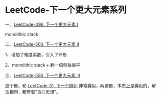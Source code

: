 # LeetCode-下一个更大元素系列

一、[LeetCode-496. 下一个更大元素 I](https://leetcode.cn/problems/next-greater-element-i/)

monolithic stack

二、[LeetCode-503. 下一个更大元素 II](https://leetcode.cn/problems/next-greater-element-ii/)

1、增加了难度系数，引入了环形

2、monolithic stack + 翻一倍然后摊平

三、[LeetCode-556. 下一个更大元素 III](https://leetcode.cn/problems/next-greater-element-iii/)

这个题，和 [LeetCode-31. 下一个排列](https://leetcode.cn/problems/next-permutation/) 非常类似，两道题，本质上是类似的，解法相同，都有着"贪心思想"。

